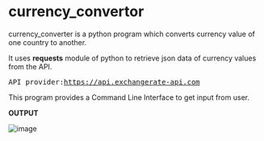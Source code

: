 # currency_convertor
currency_converter is a python program which converts currency value of one country to another.

It uses **requests** module of python to retrieve json data of currency values from the API.
<pre>API provider:<a href="https://api.exchangerate-api.com">https://api.exchangerate-api.com<a></a></pre>

This program provides a Command Line Interface to get input from user.

**OUTPUT**

![image](https://github.com/mjlp9566/currency_convertor/assets/55002003/7e4a7458-f65c-4b16-803f-dea63c1fe2ab)
